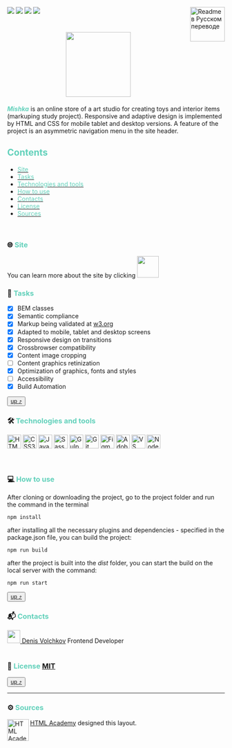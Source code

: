 [<img src="https://img.shields.io/badge/valid-white?logo=w3c&logoColor=FFFFFF&label=validator&labelColor=444444&color=33c615">](https://validator.w3.org/nu/?doc=https%3A%2F%2Fdenvolch.github.io%2Fmishka%2F) <img  src="https://img.shields.io/badge/study-white?logoColor=FFFFFF&label=project&labelColor=444444&color=0c70d3"> <img src="https://img.shields.io/badge/used-white?logo=BEM&logoColor=dd8b0f&label=BEM%20methodology&labelColor=444444&color=dd8b0f"> <img src="https://img.shields.io/badge/v9.6.0-white?logo=npm&logoColor=%23CB3837&label=npm&labelColor=444444&color=CB3837"> [<img title="Readme в Русском переводе" width="80" align="right" src="https://upload.wikimedia.org/wikipedia/commons/d/d4/Flag_of_Russia.png">](./README.md)


<h1 id="logo" align="center">
  <a href="https://denvolch.github.io/mishka/">
    <picture>
      <source media="(min-width: 1250px) and (prefers-color-scheme: dark)" srcset="https://denvolch.github.io/mishka/images/svg/mishka-logo-desktop--dark.svg" width="200">
      <source media="(min-width: 1250px) and (prefers-color-scheme: light)" srcset="https://denvolch.github.io/mishka/images/svg/mishka-logo-desktop.svg" width="200">
      <source media="(min-width: 768px) and (prefers-color-scheme: dark)" srcset="https://denvolch.github.io/mishka/images/svg/mishka-logo-tablet--dark.svg" width="150">
      <source media="(min-width: 768px) and (prefers-color-scheme: light)" srcset="https://denvolch.github.io/mishka/images/svg/mishka-logo-tablet.svg" width="150">
      <source media="(prefers-color-scheme: dark)" srcset="https://denvolch.github.io/mishka/images/svg/mishka-logo-mobile--dark.svg" width="100">
      <img src="https://denvolch.github.io/mishka/images/svg/mishka-logo-mobile.svg" width="100">
    </picture>
  </a>
</h1>

<b style="color: #63d1bb"><i>Mishka</i></b> is an online store of a art studio for creating toys and interior items (markuping study project).
Responsive and adaptive design is implemented by HTML and CSS for mobile tablet and desktop versions. A feature of the project is an asymmetric navigation menu in the site header.
</br>

## <span style="color: #63d1bb">Contents</span>
  
+ [<span style="color: #63d1bb">Site</span>](#site)
+ [<span style="color: #63d1bb">Tasks</span>](#tasks)
+ [<span style="color: #63d1bb">Technologies and tools</span>](#tech)
+ [<span style="color: #63d1bb">How to use</span>](#start)
+ [<span style="color: #63d1bb">Contacts</span>](#contacts)
+ [<span style="color: #63d1bb">License</span>](#licence)
+ [<span style="color: #63d1bb">Sources</span>](#source)
</br>


### :globe_with_meridians: <span id="site" style="color: #63d1bb">Site</span>
You can learn more about the site by clicking <a href="https://denvolch.github.io/mishka/" title="https://denvolch.github.io"><picture><source media=" (prefers-color-scheme: dark)" srcset="https://denvolch.github.io/mishka/images/svg/mishka-logo-mobile--dark.svg" width="50"><img src= "https://denvolch.github.io/mishka/images/svg/mishka-logo-mobile.svg" width="50"></picture></a>
</br>


### :memo: <span id="tasks" style="color: #63d1bb">Tasks</span>
  - [x] BEM classes
  - [x] Semantic compliance
  - [x] Markup being validated at [w3.org](https://validator.w3.org/)
  - [x] Adapted to mobile, tablet and desktop screens
  - [x] Responsive design on transitions
  - [x] Crossbrowser compatibility
  - [x] Content image cropping
  - [ ] Content graphics retinization
  - [x] Optimization of graphics, fonts and styles
  - [ ] Accessibility
  - [x] Build Automation

<button>[up :arrow_heading_up:](#logo)</button>
</br>

### :hammer_and_wrench: <span id="tech" style="color: #63d1bb">Technologies and tools</span>
<div>
     <img style="width: 2rem" src="https://cdn.jsdelivr.net/gh/devicons/devicon/icons/html5/html5-original.svg" title="HTML5"/>
     <img style="width: 2rem" src="https://cdn.jsdelivr.net/gh/devicons/devicon/icons/css3/css3-original.svg" title="CSS3"/>
     <img style="width: 2rem" src="https://cdn.jsdelivr.net/gh/devicons/devicon/icons/javascript/javascript-original.svg" title="JavaScript"/>
     <img style="width: 2rem" src="https://cdn.jsdelivr.net/gh/devicons/devicon/icons/sass/sass-original.svg" title="Sass"/>
     <img style="width: 2rem" src="https://cdn.jsdelivr.net/gh/devicons/devicon/icons/gulp/gulp-plain.svg" title="Gulp"/>
     <img style="width: 2rem" src="https://cdn.jsdelivr.net/gh/devicons/devicon/icons/git/git-original.svg" title="Git"/>
     <img style="width: 2rem" src="https://cdn.jsdelivr.net/gh/devicons/devicon/icons/figma/figma-original.svg" title="Figma"/>
     <img style="width: 2rem" src="https://cdn.jsdelivr.net/gh/devicons/devicon/icons/illustrator/illustrator-line.svg" title="Adobe Illustrator"/>
     <img style="width: 2rem" src="https://cdn.jsdelivr.net/gh/devicons/devicon/icons/vscode/vscode-original.svg" title="VS Code"/>
     <img style="width: 2rem" src="https://cdn.jsdelivr.net/gh/devicons/devicon/icons/nodejs/nodejs-original.svg" title="Node.js"/>
</div>
<br/>
<br/>

### :computer: <span id="start" style="color: #63d1bb">How to use</span>
After cloning or downloading the project, go to the project folder and run the command in the terminal
```node
npm install
```
after installing all the necessary plugins and dependencies - specified in the package.json file, you can build the project:
```node
npm run build
```
after the project is built into the *dist* folder, you can start the build on the local server with the command:
```node
npm run start
```
<button>[up :arrow_heading_up:](#logo)</button>
</br>

### :mailbox_with_mail: <span id="contacts" style="color: #63d1bb">Contacts</span>
<div style="vertical-align: top;">
<a href="https://vk.com/denv0lc">
<img width="30" src="https://upload.wikimedia.org/wikipedia/commons/f/f3/VK_Compact_Logo_(2021-present).svg"><span> Denis Volchkov</span></a > Frontend Developer
</div>
</br>

### :scroll: <span id="licence" style="color: #63d1bb">License</span> [MIT](./LICENSE)
<button>[up :arrow_heading_up:](#logo)</button>
</br>

---

### :gear: <span id="source" style="color: #63d1bb">Sources</span>
[<a href="https://htmlacademy.ru"><img align="left" width="50" height="50" alt="HTML Academy" src="https://up.htmlacademy.ru/static/img/intensive/adaptive/logo-for-github-2.png">HTML Academy](https://htmlacademy.ru) 
designed this layout.